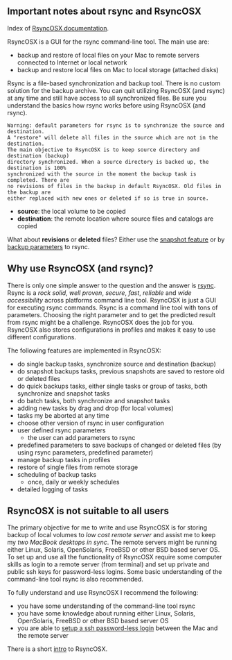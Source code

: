 ## Important notes about rsync and RsyncOSX

Index of [RsyncOSX documentation](https://rsyncosx.github.io/Documentation/).

RsyncOSX is a GUI for the rsync command-line tool. The main use are:

- backup and restore of local files on your Mac to remote servers connected to Internet or local network
- backup and restore local files on Mac to local storage (attached disks)

Rsync is a file-based synchronization and backup tool. There is no custom solution for the backup archive. You can quit utilizing RsyncOSX (and rsync) at any time and still have access to all synchronized files. Be sure you understand the basics how rsync works before using RsyncOSX (and rsync).
```
Warning: default parameters for rsync is to synchronize the source and destination.
A "restore" will delete all files in the source which are not in the destination.
The main objective to RsyncOSX is to keep source directory and destination (backup)
directory synchronized. When a source directory is backed up, the destination is 100%
synchronized with the source in the moment the backup task is completed. There are
no revisions of files in the backup in default RsyncOSX. Old files in the backup are
either replaced with new ones or deleted if so is true in source.
```
- **source**: the local volume to be copied
- **destination**: the remote location where source files and catalogs are copied

What about **revisions** or **deleted** files? Either use the [snapshot feature](Snapshots.md) or by [backup parameters](Parameters.md) to rsync.

## Why use RsyncOSX (and rsync)?

There is only one simple answer to the question and the answer is [rsync](https://en.wikipedia.org/wiki/Rsync). Rsync is a *rock solid*, *well proven*, *secure*, *fast*, *reliable* and *wide accessibility* across platforms command line tool. RsyncOSX is just a GUI for executing rsync commands. Rsync is a command line tool with tons of parameters. Choosing the right parameter and to get the predicted result from rsync might be a challenge. RsyncOSX does the job for you. RsyncOSX also stores configurations in profiles and makes it easy to use different configurations.

The following features are implemented in RsyncOSX:

- do single backup tasks, synchronize source and destination (backup)
- do snapshot backups tasks, previous snapshots are saved to restore old or deleted files
- do quick backups tasks, either single tasks or group of tasks, both synchronize and snapshot tasks
- do batch tasks, both synchronize and snapshot tasks
- adding new tasks by drag and drop (for local volumes)
- tasks my be aborted at any time
- choose other version of rsync in user configuration
- user defined rsync parameters
  - the user can add parameters to rsync
- predefined parameters to save backups of changed or deleted files (by using rsync parameters, predefined parameter)
- manage backup tasks in profiles
- restore of single files from remote storage
- scheduling of backup tasks
  - once, daily or weekly schedules
- detailed logging of tasks

## RsyncOSX is not suitable to all users

The primary objective for me to write and use RsyncOSX is for storing backup of local volumes to *low cost remote server* and assist me to keep my *two MacBook desktops in sync*. The remote servers might be running either Linux, Solaris, OpenSolaris, FreeBSD or other BSD based server OS. To set up and use all the functionality of RsyncOSX require some computer skills as login to a remote server (from terminal) and set up private and public ssh keys for password-less logins. Some basic understanding of the command-line tool rsync is also recommended.

To fully understand and use RsyncOSX I recommend the following:

- you have some understanding of the command-line tool rsync
- you have some knowledge about running either Linux, Solaris, OpenSolaris, FreeBSD or other BSD based server OS
- you are able to [setup a ssh password-less login](PasswordlessLogin.md) between the Mac and the remote server

There is a short [intro](Intro.md) to RsyncOSX.
